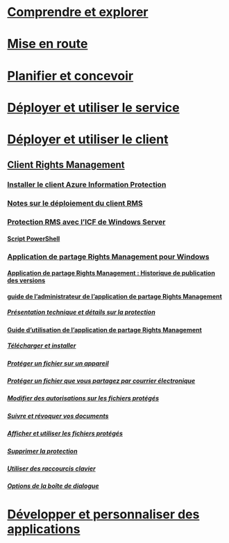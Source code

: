 # [Comprendre et explorer](/information-protection/understand-explore/what-is-information-protection)
# [Mise en route](/information-protection/get-started/requirements-azure-rms)
# [Planifier et concevoir](/information-protection/plan-design/deployment-roadmap)
# [Déployer et utiliser le service](/information-protection/deploy-use/activate-service)
# [Déployer et utiliser le client](use-client.md)
## [Client Rights Management](use-client.md)
### [Installer le client Azure Information Protection](info-protect-client.md)
### [Notes sur le déploiement du client RMS](client-deployment-notes.md)
### [Protection RMS avec l’ICF de Windows Server](configure-fci.md)
#### [Script PowerShell](fci-script.md)
### [Application de partage Rights Management pour Windows](sharing-app-windows.md)
#### [Application de partage Rights Management : Historique de publication des versions](sharing-app-version-release-history.md)
#### [guide de l’administrateur de l’application de partage Rights Management](sharing-app-admin-guide.md)
##### [Présentation technique et détails sur la protection](sharing-app-admin-guide-technical.md)
#### [Guide d’utilisation de l’application de partage Rights Management](sharing-app-user-guide.md)
##### [Télécharger et installer](install-sharing-app.md)
##### [Protéger un fichier sur un appareil](sharing-app-protect-in-place.md)
##### [Protéger un fichier que vous partagez par courrier électronique](sharing-app-protect-by-email.md)
##### [Modifier des autorisations sur les fichiers protégés](sharing-app-reprotect-files.md)
##### [Suivre et révoquer vos documents](sharing-app-track-revoke.md)
##### [Afficher et utiliser les fichiers protégés](sharing-app-view-use-files.md)
##### [Supprimer la protection](sharing-app-remove-protection.md)
##### [Utiliser des raccourcis clavier](sharing-app-keyboard-shortcuts.md)
##### [Options de la boîte de dialogue](sharing-app-dialog-box.md)
# [Développer et personnaliser des applications](/information-protection/develop/developers-guide)


<!--HONumber=Sep16_HO4-->


